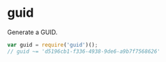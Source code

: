 # guid

Generate a GUID.

```javascript
var guid = require('guid')();
// guid ~= 'd5196cb1-f336-4938-9de6-a9b7f7568626'
```
